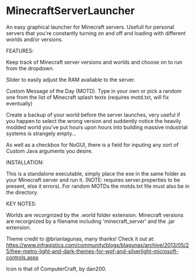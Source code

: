 # MinecraftServerLauncher
An easy graphical launcher for Minecraft servers.
Usefull for personal servers that you're constantly turning on and off and loading with different worlds and/or versions.


FEATURES:

Keep track of Minecraft server versions and worlds and choose on to run from the dropdown.

Slider to easily adjust the RAM avaliable to the server.

Custom Message of the Day (MOTD). Type in your own or pick a random one from the list of Minecraft splash texts (requires motd.txt, will fix eventually)

Create a backup of your world before the server launches, very useful if you happen to select the wrong version and suddently notice the heavily modded world you've put hours upon hours into building massive industrial systems is strangely empty...

As well as a checkbox for NoGUI, there is a field for inputing any sort of Custom Java arguments you desire.


INSTALLATION:

This is a standalone executable, simply place the exe in the same folder as your Minecraft server and run it. (NOTE: requires server.properties to be present, else it errors). For random MOTDs the motds.txt file must also be in the directory.


KEY NOTES:

Worlds are recorgnized by the .world folder extension.
Minecraft versions are recorgnized by a filename including 'minecraft_server' and the .jar extension. 


Theme credit to @brianlagunas, many thanks!
Check it out at: https://www.infragistics.com/community/blogs/blagunas/archive/2013/05/25/free-metro-light-and-dark-themes-for-wpf-and-silverlight-microsoft-controls.aspx

Icon is that of ComputerCraft, by dan200. 
